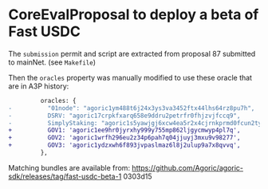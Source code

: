 # CoreEvalProposal to deploy a beta of Fast USDC

The `submission` permit and script are extracted from proposal 87 submitted to mainNet. (see `Makefile`)

Then the `oracles` property was manually modified to use these oracle that are in A3P history:

```diff
         oracles: {
-          "01node": "agoric1ym488t6j24x3ys3va3452ftx44lhs64rz8pu7h",
-          DSRV: "agoric17crpkfxarq658e9ddru2petrfr0fhjzvjfccq9",
-          SimplyStaking: "agoric1s5yawjgj6xcw4ea5r2x4cjrnkprmd0fcun2tyk",
+          GOV1: 'agoric1ee9hr0jyrxhy999y755mp862ljgycmwyp4pl7q',
+          GOV2: 'agoric1wrfh296eu2z34p6pah7q04jjuyj3mxu9v98277',
+          GOV3: 'agoric1ydzxwh6f893jvpaslmaz6l8j2ulup9a7x8qvvq',
         },
```

Matching bundles are available from:
https://github.com/Agoric/agoric-sdk/releases/tag/fast-usdc-beta-1 0303d15
